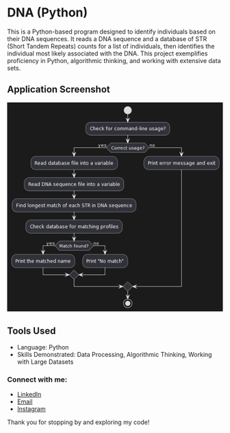 # DNA (Python)
This is a Python-based program designed to identify individuals based on their DNA sequences. It reads a DNA sequence and a database of STR (Short Tandem Repeats) counts for a list of individuals, then identifies the individual most likely associated with the DNA. This project exemplifies proficiency in Python, algorithmic thinking, and working with extensive data sets.

## Application Screenshot
![Flowchart](flowchart.png)

## Tools Used
- Language: Python
- Skills Demonstrated: Data Processing, Algorithmic Thinking, Working with Large Datasets

### Connect with me:
- [LinkedIn](https://www.linkedin.com/in/joshuaowm/)
- [Email](mailto:joshuaowm@gmail.com)
- [Instagram](https://www.instagram.com/joshuaowm/)

Thank you for stopping by and exploring my code!